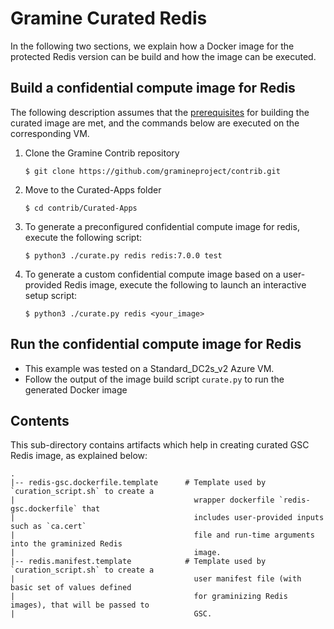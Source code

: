 # Gramine Curated Redis
In the following two sections, we explain how a Docker image for the protected Redis version can be
build and how the image can be executed.

## Build a confidential compute image for Redis
The following description assumes that the [prerequisites](https://github.com/gramineproject/contrib.git/Curated-Apps/README.md)
for building the curated image are met, and the commands below are executed on the
corresponding VM.

1. Clone the Gramine Contrib repository

       $ git clone https://github.com/gramineproject/contrib.git

2. Move to the Curated-Apps folder

       $ cd contrib/Curated-Apps

3. To generate a preconfigured confidential compute image for redis, execute the following script:

       $ python3 ./curate.py redis redis:7.0.0 test

4. To generate a custom confidential compute image based on a user-provided Redis image, execute
   the following to launch an interactive setup script:

       $ python3 ./curate.py redis <your_image>

## Run the confidential compute image for Redis

- This example was tested on a Standard_DC2s_v2 Azure VM.
- Follow the output of the image build script `curate.py` to run the generated Docker image

## Contents
This sub-directory contains artifacts which help in creating curated GSC Redis image, as explained
below:

    .
    |-- redis-gsc.dockerfile.template      # Template used by `curation_script.sh` to create a
    |                                        wrapper dockerfile `redis-gsc.dockerfile` that
    |                                        includes user-provided inputs such as `ca.cert`
    |                                        file and run-time arguments into the graminized Redis
    |                                        image.
    |-- redis.manifest.template            # Template used by `curation_script.sh` to create a
    |                                        user manifest file (with basic set of values defined
    |                                        for graminizing Redis images), that will be passed to
    |                                        GSC.
